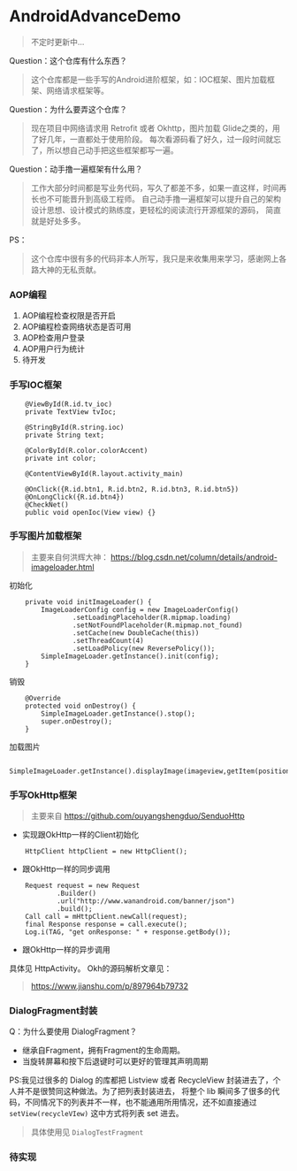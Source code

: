 # AndroidAdvanceDemo

> 不定时更新中...

Question：这个仓库有什么东西？
> 这个仓库都是一些手写的Android进阶框架，如：IOC框架、图片加载框架、网络请求框架等。

Question：为什么要弄这个仓库？
> 现在项目中网络请求用 Retrofit 或者 Okhttp，图片加载 Glide之类的，用了好几年，一直都处于使用阶段。
每次看源码看了好久，过一段时间就忘了，所以想自己动手把这些框架都写一遍。

Question：动手撸一遍框架有什么用？
> 工作大部分时间都是写业务代码，写久了都差不多，如果一直这样，时间再长也不可能晋升到高级工程师。
自己动手撸一遍框架可以提升自己的架构设计思想、设计模式的熟练度，更轻松的阅读流行开源框架的源码，
简直就是好处多多。


PS：
> 这个仓库中很有多的代码非本人所写，我只是来收集用来学习，感谢网上各路大神的无私贡献。

### AOP编程
1. AOP编程检查权限是否开启
2. AOP编程检查网络状态是否可用
3. AOP检查用户登录
4. AOP用户行为统计
5. 待开发

### 手写IOC框架
```
    @ViewById(R.id.tv_ioc)
    private TextView tvIoc;

    @StringById(R.string.ioc)
    private String text;

    @ColorById(R.color.colorAccent)
    private int color;

    @ContentViewById(R.layout.activity_main)

    @OnClick({R.id.btn1, R.id.btn2, R.id.btn3, R.id.btn5})
    @OnLongClick({R.id.btn4})
    @CheckNet()
    public void openIoc(View view) {}
```

### 手写图片加载框架
> 主要来自何洪辉大神：
https://blog.csdn.net/column/details/android-imageloader.html

初始化
```
    private void initImageLoader() {
        ImageLoaderConfig config = new ImageLoaderConfig()
                .setLoadingPlaceholder(R.mipmap.loading)
                .setNotFoundPlaceholder(R.mipmap.not_found)
                .setCache(new DoubleCache(this))
                .setThreadCount(4)
                .setLoadPolicy(new ReversePolicy());
        SimpleImageLoader.getInstance().init(config);
    }
```

销毁
```
    @Override
    protected void onDestroy() {
        SimpleImageLoader.getInstance().stop();
        super.onDestroy();
    }
```

加载图片
```
    SimpleImageLoader.getInstance().displayImage(imageview,getItem(position));
```

### 手写OkHttp框架
> 主要来自 https://github.com/ouyangshengduo/SenduoHttp

- 实现跟OkHttp一样的Client初始化
```
    HttpClient httpClient = new HttpClient();
```
- 跟OkHttp一样的同步调用
```
    Request request = new Request
            .Builder()
            .url("http://www.wanandroid.com/banner/json")
            .build();
    Call call = mHttpClient.newCall(request);
    final Response response = call.execute();
    Log.i(TAG, "get onResponse: " + response.getBody());
```
- 跟OkHttp一样的异步调用

具体见 HttpActivity。
Okh的源码解析文章见：
> <https://www.jianshu.com/p/897964b79732>

### DialogFragment封装
Q：为什么要使用 DialogFragment？
- 继承自Fragment，拥有Fragment的生命周期。
- 当旋转屏幕和按下后退键时可以更好的管理其声明周期

PS:我见过很多的 Dialog 的库都把 Listview 或者 RecycleView 封装进去了，个人并不是很赞同这种做法。为了把列表封装进去，
将整个 lib 瞬间多了很多的代码，不同情况下的列表并不一样，也不能通用所用情况，还不如直接通过 `setView(recycleVIew)`
这中方式将列表 set 进去。

> 具体使用见 `DialogTestFragment`

### 待实现